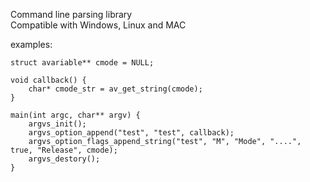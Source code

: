 Command line parsing library  
Compatible with Windows, Linux and MAC

examples:
````
struct avariable** cmode = NULL;
    
void callback() {
    char* cmode_str = av_get_string(cmode);
}

main(int argc, char** argv) {  
    argvs_init();  
    argvs_option_append("test", "test", callback); 
	argvs_option_flags_append_string("test", "M", "Mode", "....", true, "Release", cmode);
    argvs_destory();  
}
````
